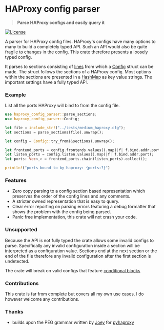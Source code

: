 # HAProxy config parser

> **Parse HAProxy configs and easily query it**

<!-- [![Crates.io](https://img.shields.io/crates/v/dbstruct?style=flat-square)](https://crates.io/crates/dbstruct) -->
<!-- [![Crates.io](https://img.shields.io/crates/d/dbstruct?style=flat-square)](https://crates.io/crates/dbstruct) -->
<!-- [![API](https://docs.rs/dbstruct/badge.svg)](https://docs.rs/dbstruct) -->
[![License](https://img.shields.io/badge/license-MIT-blue?style=flat-square)](LICENSE-MIT)

A parser for HAProxy config files. HAProxy's configs have many options to many to build a completely typed API. Such an API would also be quite fragile to changes in the config. This crate therefore presents a loosely typed config. 

It parses to sections consisting of [lines](sections::Line) from which a [Config](Config) struct can be made. The struct follows the sections of a HAProxy config. Most options within the sections are presented in a [HashMap](std::collections::HashMap) as key value strings. The important settings have a fully typed API.

### Example
List all the ports HAProxy will bind to from the config file.
```rust
use haproxy_config_parser::parse_sections;
use haproxy_config_parser::Config;

let file = include_str!("../tests/medium_haproxy.cfg");
let sections = parse_sections(file).unwrap();

let config = Config::try_from(&sections).unwrap();

let frontend_ports = config.frontends.values().map(|f| f.bind.addr.port);
let listen_ports = config.listen.values().map(|f| f.bind.addr.port);
let ports: Vec<_> = frontend_ports.chain(listen_ports).collect();

println!("ports bound to by haproxy: {ports:?}")
```

### Features
 - Zero copy parsing to a config section based representation which preserves the order of the config lines and any comments.
 - A stricter owned representation that is easy to query.
 - Clear error reporting on parsing errors featuring a debug formatter that shows the problem with the config being parsed.
 - Panic free implementation, this crate will not crash your code.

### Unsupported
Because the API is not fully typed the crate allows some invalid configs to parse. Specifically any invalid configuration inside a section will be interpreted as a configuration value. Sections end at the next section or the end of the file therefore any invalid configuration after the first section is undetected. 

The crate will break on valid configs that feature [conditional blocks](https://www.haproxy.com/documentation/hapee/latest/onepage/#2.4). 

### Contributions
This crate is far from complete but covers all my own use cases. I do however welcome any contributions.

### Thanks
- builds upon the PEG grammar written by [Joey](https://github.com/imjoey) for [pyhaproxy](https://github.com/imjoey/pyhaproxy)
